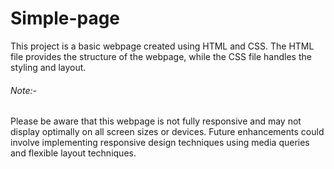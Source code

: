 # Simple-page
<p>This project is a basic webpage created using HTML and CSS. The HTML file provides the structure of the webpage, while the CSS file handles the styling and layout.</p>

  <h6>Note:-</h6>
  
<p>Please be aware that this webpage is not fully responsive and may not display optimally on all screen sizes or devices. Future enhancements could involve implementing responsive design techniques using media queries and flexible layout techniques.</p>
